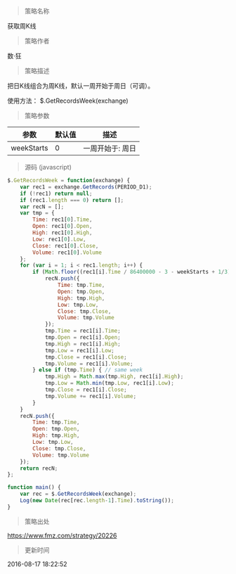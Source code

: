 
> 策略名称

获取周K线

> 策略作者

数·狂

> 策略描述

把日K线组合为周K线，默认一周开始于周日（可调）。

使用方法：
$.GetRecordsWeek(exchange)

> 策略参数



|参数|默认值|描述|
|----|----|----|
|weekStarts|0|一周开始于: 周日|周一|周二|周三|周四|周五|周六|


> 源码 (javascript)

``` javascript
$.GetRecordsWeek = function(exchange) {
    var rec1 = exchange.GetRecords(PERIOD_D1);
    if (!rec1) return null;
    if (rec1.length === 0) return [];
    var recN = [];
    var tmp = {
        Time: rec1[0].Time,
        Open: rec1[0].Open,
        High: rec1[0].High,
        Low: rec1[0].Low,
        Close: rec1[0].Close,
        Volume: rec1[0].Volume
    };
    for (var i = 1; i < rec1.length; i++) {
        if (Math.floor((rec1[i].Time / 86400000 - 3 - weekStarts + 1/3) / 7 + 1e-6) > Math.floor((rec1[i-1].Time / 86400000 - 3 - weekStarts - 1/3) / 7 + 1e-6)) { // new week
            recN.push({
                Time: tmp.Time,
                Open: tmp.Open,
                High: tmp.High,
                Low: tmp.Low,
                Close: tmp.Close,
                Volume: tmp.Volume
            });
            tmp.Time = rec1[i].Time;
            tmp.Open = rec1[i].Open;
            tmp.High = rec1[i].High;
            tmp.Low = rec1[i].Low;
            tmp.Close = rec1[i].Close;
            tmp.Volume = rec1[i].Volume;
        } else if (tmp.Time) { // same week
            tmp.High = Math.max(tmp.High, rec1[i].High);
            tmp.Low = Math.min(tmp.Low, rec1[i].Low);
            tmp.Close = rec1[i].Close;
            tmp.Volume += rec1[i].Volume;
        }
    }
    recN.push({
        Time: tmp.Time,
        Open: tmp.Open,
        High: tmp.High,
        Low: tmp.Low,
        Close: tmp.Close,
        Volume: tmp.Volume
    });
    return recN;
};

function main() {
    var rec = $.GetRecordsWeek(exchange);
    Log(new Date(rec[rec.length-1].Time).toString());
}
```

> 策略出处

https://www.fmz.com/strategy/20226

> 更新时间

2016-08-17 18:22:52
